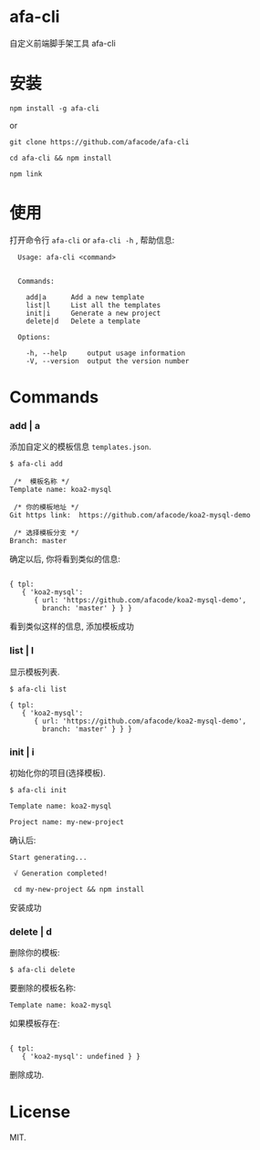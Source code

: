 # afa-cli
自定义前端脚手架工具 afa-cli

# 安装
```
npm install -g afa-cli
```
or
```
git clone https://github.com/afacode/afa-cli

cd afa-cli && npm install

npm link
```

# 使用
打开命令行 `afa-cli` or `afa-cli -h` , 帮助信息:
```
  Usage: afa-cli <command>


  Commands:

    add|a      Add a new template
    list|l     List all the templates
    init|i     Generate a new project
    delete|d   Delete a template

  Options:

    -h, --help     output usage information
    -V, --version  output the version number
```

# Commands
### add | a
添加自定义的模板信息 `templates.json`.
```
$ afa-cli add
```
```
 /*  模板名称 */
Template name: koa2-mysql

 /* 你的模板地址 */
Git https link:  https://github.com/afacode/koa2-mysql-demo 

 /* 选择模板分支 */
Branch: master 
```
确定以后, 你将看到类似的信息:
```

{ tpl:
   { 'koa2-mysql':
      { url: 'https://github.com/afacode/koa2-mysql-demo',
        branch: 'master' } } }
```
看到类似这样的信息, 添加模板成功

### list | l
显示模板列表.
```
$ afa-cli list

{ tpl:
   { 'koa2-mysql':
      { url: 'https://github.com/afacode/koa2-mysql-demo',
        branch: 'master' } } }
```

### init | i
初始化你的项目(选择模板).
```
$ afa-cli init

Template name: koa2-mysql

Project name: my-new-project
```
确认后:
```
Start generating...

 √ Generation completed!

 cd my-new-project && npm install
```
安装成功

### delete | d
删除你的模板:
```
$ afa-cli delete
```
要删除的模板名称:
```
Template name: koa2-mysql
```
如果模板存在:
```

{ tpl:
   { 'koa2-mysql': undefined } }
```
删除成功.


# License
MIT.